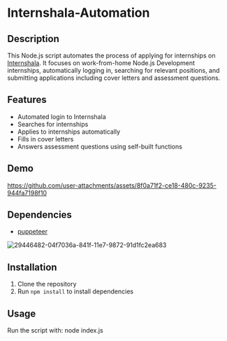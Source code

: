 # Internshala-Automation

## Description
This Node.js script automates the process of applying for internships on <a href="https://internshala.com">Internshala</a>. It focuses on work-from-home Node.js Development internships, automatically logging in, searching for relevant positions, and submitting applications including cover letters and assessment questions.

## Features
- Automated login to Internshala
- Searches for internships
- Applies to internships automatically
- Fills in cover letters
- Answers assessment questions using self-built functions

## Demo


https://github.com/user-attachments/assets/8f0a71f2-ce18-480c-9235-944fa7198f10



## Dependencies
- <a href="https://pptr.dev/">puppeteer</a>

![29446482-04f7036a-841f-11e7-9872-91d1fc2ea683](https://github.com/user-attachments/assets/967788db-21f9-42a9-974b-28a11951c0c3)

## Installation
1. Clone the repository
2. Run `npm install` to install dependencies

## Usage
Run the script with: node index.js
